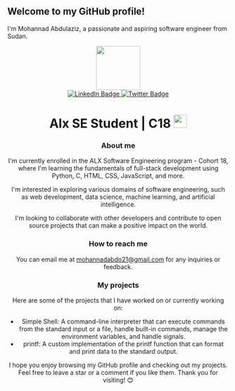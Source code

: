 ## Welcome to my GitHub profile!

I'm Mohannad Abdulaziz, a passionate and aspiring software engineer from Sudan.
<div id="header" align="center">
  <img src="https://media.giphy.com/media/R03zWv5p1oNSQd91EP/giphy.gif" width="100"/>
</div>

<div id="badges" align="center">
  <a href="https://www.linkedin.com/in/mohannad-abdul-aziz-babeker-6bb984111/">
    <img src="https://img.shields.io/badge/LinkedIn-blue?style=for-the-badge&logo=linkedin&logoColor=white" alt="LinkedIn Badge"/>
  </a>
  <a href="https://twitter.com/mohanad_abdo21">
    <img src="https://img.shields.io/badge/Twitter-blue?style=for-the-badge&logo=twitter&logoColor=white" alt="Twitter Badge"/>
  </a>
 <div id="badges" align="center">
  <img src="https://komarev.com/ghpvc/?username=Mhabdo21&style=flat-square&color=blue" alt=""/>
</div align="center">

<h1 align="center">
  Alx SE Student | C18
  <img src="https://media.giphy.com/media/hvRJCLFzcasrR4ia7z/giphy.gif" width="30px"/>
</h1>

### About me

I'm currently enrolled in the ALX Software Engineering program - Cohort 18, where I'm learning the fundamentals of full-stack development using Python, C, HTML, CSS, JavaScript, and more.

I'm interested in exploring various domains of software engineering, such as web development, data science, machine learning, and artificial intelligence.

I'm looking to collaborate with other developers and contribute to open source projects that can make a positive impact on the world.

### How to reach me

You can email me at mohannadabdo21@gmail.com for any inquiries or feedback.

### My projects

Here are some of the projects that I have worked on or currently working on:

* Simple Shell: A command-line interpreter that can execute commands from the standard input or a file, handle built-in commands, manage the environment variables, and handle signals.
* printf: A custom implementation of the printf function that can format and print data to the standard output.

I hope you enjoy browsing my GitHub profile and checking out my projects. Feel free to leave a star or a comment if you like them. Thank you for visiting! 😊
